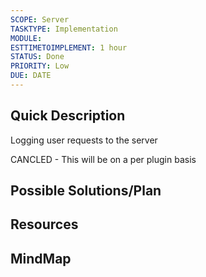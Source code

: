 ```yaml
---
SCOPE: Server
TASKTYPE: Implementation
MODULE: 
ESTTIMETOIMPLEMENT: 1 hour
STATUS: Done
PRIORITY: Low
DUE: DATE
---
```



## Quick Description
Logging user requests to the server

CANCLED - This will be on a per plugin basis

## Possible Solutions/Plan


## Resources

## MindMap